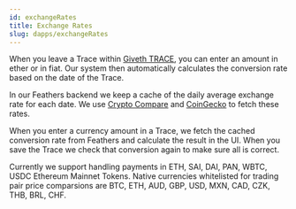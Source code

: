 ```yaml
---
id: exchangeRates
title: Exchange Rates
slug: dapps/exchangeRates
---
```


When you leave a Trace within [Giveth TRACE](https://beta.giveth.io), you can enter an amount in ether or in fiat. Our system then automatically calculates the conversion rate based on the date of the Trace.

In our Feathers backend we keep a cache of the daily average exchange rate for each date. We use [Crypto Compare](https://min-api.cryptocompare.com/) and [CoinGecko](https://www.coingecko.com/en/api) to fetch these rates.

When you enter a currency amount in a Trace, we fetch the cached conversion rate from Feathers and calculate the result in the UI. When you save the Trace we check that conversion again to make sure all is correct.

Currently we support handling payments in ETH, SAI, DAI, PAN, WBTC, USDC Ethereum Mainnet Tokens. Native currencies whitelisted for trading pair price comparsions are BTC, ETH, AUD, GBP, USD, MXN, CAD, CZK, THB, BRL, CHF.
